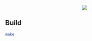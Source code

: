 <div align="center">
	<img src="https://github.com/ayogun/42-project-badges/raw/main/covers/cover-philosophers.png" />
</div>

## Build

```sh
make
```
